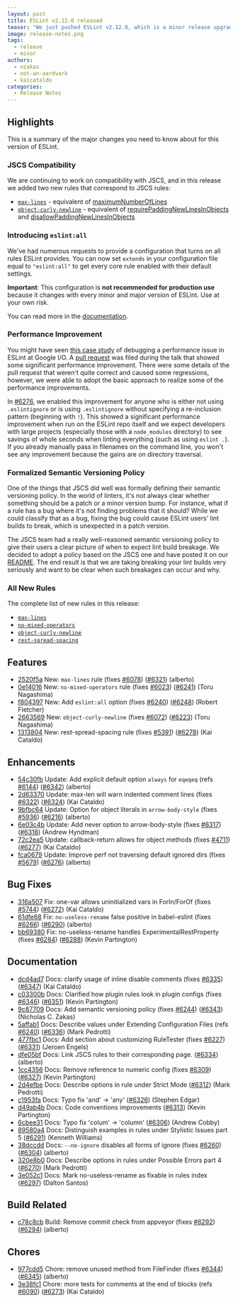 ```yaml
---
layout: post
title: ESLint v2.12.0 released
teaser: "We just pushed ESLint v2.12.0, which is a minor release upgrade of ESLint. This release adds some new features and fixes several bugs found in the previous release."
image: release-notes.png
tags:
  - release
  - minor
authors:
  - nzakas
  - not-an-aardvark
  - kaicataldo
categories:
  - Release Notes
---
```


## Highlights

This is a summary of the major changes you need to know about for this version of ESLint.

### JSCS Compatibility

We are continuing to work on compatibility with JSCS, and in this release we added two new rules that correspond to JSCS rules:

* [`max-lines`](https://eslint.org/docs/rules/max-lines) - equivalent of [maximumNumberOfLines](http://jscs.info/rule/maximumNumberOfLines)
* [`object-curly-newline`](https://eslint.org/docs/rules/object-curly-newline) - equivalent of [requirePaddingNewLinesInObjects](http://jscs.info/rule/requirePaddingNewLinesInObjects) and [disallowPaddingNewLinesInObjects](http://jscs.info/rule/disallowPaddingNewLinesInObjects)

### Introducing `eslint:all`

We've had numerous requests to provide a configuration that turns on all rules ESLint provides. You can now set `extends` in your configuration file equal to `"eslint:all"` to get every core rule enabled with their default settings.

**Important**: This configuration is **not recommended for production use** because it changes with every minor and major version of ESLint. Use at your own risk.

You can read more in the [documentation](https://eslint.org/docs/user-guide/configuring#using-eslintall).

### Performance Improvement

You might have seen [this case study](https://www.youtube.com/watch?v=iMqi55rcR00&feature=youtu.be&t=1770) of debugging a performance issue in ESLint at Google I/O. A [pull request](https://github.com/eslint/eslint/pull/6215) was filed during the talk that showed some significant performance improvement. There were some details of the pull request that weren't quite correct and caused some regressions, however, we were able to adopt the basic approach to realize some of the performance improvements.

In [#6276](https://github.com/eslint/eslint/pull/6276), we enabled this improvement for anyone who is either not using `.eslintignore` or is using `.eslintignore` without specifying a re-inclusion pattern (beginning with `!`). This showed a significant performance improvement when run on the ESLint repo itself and we expect developers with large projects (especially those with a `node_modules` directory) to see savings of whole seconds when linting everything (such as using `eslint .`). If you already manually pass in filenames on the command line, you won't see any improvement because the gains are on directory traversal.

### Formalized Semantic Versioning Policy

One of the things that JSCS did well was formally defining their semantic versioning policy. In the world of linters, it's not always clear whether something should be a patch or a minor version bump. For instance, what if a rule has a bug where it's not finding problems that it should? While we could classify that as a bug, fixing the bug could cause ESLint users' lint builds to break, which is unexpected in a patch version.

The JSCS team had a really well-reasoned semantic versioning policy to give their users a clear picture of when to expect lint build breakage. We decided to adopt a policy based on the JSCS one and have posted it on our [README](https://github.com/eslint/eslint#semantic-versioning-policy). The end result is that we are taking breaking your lint builds very seriously and want to be clear when such breakages can occur and why.

### All New Rules

The complete list of new rules in this release:

* [`max-lines`](https://eslint.org/docs/rules/max-lines)
* [`no-mixed-operators`](https://eslint.org/docs/rules/no-mixed-operators)
* [`object-curly-newline`](https://eslint.org/docs/rules/object-curly-newline)
* [`rest-spread-spacing`](https://eslint.org/docs/rules/rest-spread-spacing)







## Features


* [2520f5a](https://github.com/eslint/eslint/commit/2520f5a) New: `max-lines` rule (fixes [#6078](https://github.com/eslint/eslint/issues/6078)) ([#6321](https://github.com/eslint/eslint/issues/6321)) (alberto)
* [0e14016](https://github.com/eslint/eslint/commit/0e14016) New: `no-mixed-operators` rule (fixes [#6023](https://github.com/eslint/eslint/issues/6023)) ([#6241](https://github.com/eslint/eslint/issues/6241)) (Toru Nagashima)
* [f804397](https://github.com/eslint/eslint/commit/f804397) New: Add `eslint:all` option (fixes [#6240](https://github.com/eslint/eslint/issues/6240)) ([#6248](https://github.com/eslint/eslint/issues/6248)) (Robert Fletcher)
* [2663569](https://github.com/eslint/eslint/commit/2663569) New: `object-curly-newline` (fixes [#6072](https://github.com/eslint/eslint/issues/6072)) ([#6223](https://github.com/eslint/eslint/issues/6223)) (Toru Nagashima)
* [1313804](https://github.com/eslint/eslint/commit/1313804) New: rest-spread-spacing rule (fixes [#5391](https://github.com/eslint/eslint/issues/5391)) ([#6278](https://github.com/eslint/eslint/issues/6278)) (Kai Cataldo)




## Enhancements


* [54c30fb](https://github.com/eslint/eslint/commit/54c30fb) Update: Add explicit default option `always` for `eqeqeq` (refs [#6144](https://github.com/eslint/eslint/issues/6144)) ([#6342](https://github.com/eslint/eslint/issues/6342)) (alberto)
* [2d63370](https://github.com/eslint/eslint/commit/2d63370) Update: max-len will warn indented comment lines (fixes [#6322](https://github.com/eslint/eslint/issues/6322)) ([#6324](https://github.com/eslint/eslint/issues/6324)) (Kai Cataldo)
* [9bfbc64](https://github.com/eslint/eslint/commit/9bfbc64) Update: Option for object literals in `arrow-body-style` (fixes [#5936](https://github.com/eslint/eslint/issues/5936)) ([#6216](https://github.com/eslint/eslint/issues/6216)) (alberto)
* [6e03c4b](https://github.com/eslint/eslint/commit/6e03c4b) Update: Add never option to arrow-body-style (fixes [#6317](https://github.com/eslint/eslint/issues/6317)) ([#6318](https://github.com/eslint/eslint/issues/6318)) (Andrew Hyndman)
* [72c2ea5](https://github.com/eslint/eslint/commit/72c2ea5) Update: callback-return allows for object methods (fixes [#4711](https://github.com/eslint/eslint/issues/4711)) ([#6277](https://github.com/eslint/eslint/issues/6277)) (Kai Cataldo)
* [fca0679](https://github.com/eslint/eslint/commit/fca0679) Update: Improve perf not traversing default ignored dirs (fixes [#5679](https://github.com/eslint/eslint/issues/5679)) ([#6276](https://github.com/eslint/eslint/issues/6276)) (alberto)




## Bug Fixes


* [316a507](https://github.com/eslint/eslint/commit/316a507) Fix: one-var allows uninitialized vars in ForIn/ForOf (fixes [#5744](https://github.com/eslint/eslint/issues/5744)) ([#6272](https://github.com/eslint/eslint/issues/6272)) (Kai Cataldo)
* [61dfe68](https://github.com/eslint/eslint/commit/61dfe68) Fix: `no-useless-rename` false positive in babel-eslint (fixes [#6266](https://github.com/eslint/eslint/issues/6266)) ([#6290](https://github.com/eslint/eslint/issues/6290)) (alberto)
* [bb69380](https://github.com/eslint/eslint/commit/bb69380) Fix: no-useless-rename handles ExperimentalRestProperty (fixes [#6284](https://github.com/eslint/eslint/issues/6284)) ([#6288](https://github.com/eslint/eslint/issues/6288)) (Kevin Partington)




## Documentation


* [dcd4ad7](https://github.com/eslint/eslint/commit/dcd4ad7) Docs: clarify usage of inline disable comments (fixes [#6335](https://github.com/eslint/eslint/issues/6335)) ([#6347](https://github.com/eslint/eslint/issues/6347)) (Kai Cataldo)
* [c03300b](https://github.com/eslint/eslint/commit/c03300b) Docs: Clarified how plugin rules look in plugin configs (fixes [#6346](https://github.com/eslint/eslint/issues/6346)) ([#6351](https://github.com/eslint/eslint/issues/6351)) (Kevin Partington)
* [9c87709](https://github.com/eslint/eslint/commit/9c87709) Docs: Add semantic versioning policy (fixes [#6244](https://github.com/eslint/eslint/issues/6244)) ([#6343](https://github.com/eslint/eslint/issues/6343)) (Nicholas C. Zakas)
* [5affab1](https://github.com/eslint/eslint/commit/5affab1) Docs: Describe values under Extending Configuration Files (refs [#6240](https://github.com/eslint/eslint/issues/6240)) ([#6336](https://github.com/eslint/eslint/issues/6336)) (Mark Pedrotti)
* [477fbc1](https://github.com/eslint/eslint/commit/477fbc1) Docs: Add section about customizing RuleTester (fixes [#6227](https://github.com/eslint/eslint/issues/6227)) ([#6331](https://github.com/eslint/eslint/issues/6331)) (Jeroen Engels)
* [dfe05bf](https://github.com/eslint/eslint/commit/dfe05bf) Docs: Link JSCS rules to their corresponding page. ([#6334](https://github.com/eslint/eslint/issues/6334)) (alberto)
* [1cc4356](https://github.com/eslint/eslint/commit/1cc4356) Docs: Remove reference to numeric config (fixes [#6309](https://github.com/eslint/eslint/issues/6309)) ([#6327](https://github.com/eslint/eslint/issues/6327)) (Kevin Partington)
* [2d4efbe](https://github.com/eslint/eslint/commit/2d4efbe) Docs: Describe options in rule under Strict Mode ([#6312](https://github.com/eslint/eslint/issues/6312)) (Mark Pedrotti)
* [c1953fa](https://github.com/eslint/eslint/commit/c1953fa) Docs: Typo fix 'and' -> 'any' ([#6326](https://github.com/eslint/eslint/issues/6326)) (Stephen Edgar)
* [d49ab4b](https://github.com/eslint/eslint/commit/d49ab4b) Docs: Code conventions improvements ([#6313](https://github.com/eslint/eslint/issues/6313)) (Kevin Partington)
* [6cbee31](https://github.com/eslint/eslint/commit/6cbee31) Docs: Typo fix 'colum' -> 'column' ([#6306](https://github.com/eslint/eslint/issues/6306)) (Andrew Cobby)
* [89580a4](https://github.com/eslint/eslint/commit/89580a4) Docs: Distinguish examples in rules under Stylistic Issues part 5 ([#6291](https://github.com/eslint/eslint/issues/6291)) (Kenneth Williams)
* [38dccdd](https://github.com/eslint/eslint/commit/38dccdd) Docs: `--no-ignore` disables all forms of ignore (fixes [#6260](https://github.com/eslint/eslint/issues/6260)) ([#6304](https://github.com/eslint/eslint/issues/6304)) (alberto)
* [320e8b0](https://github.com/eslint/eslint/commit/320e8b0) Docs: Describe options in rules under Possible Errors part 4 ([#6270](https://github.com/eslint/eslint/issues/6270)) (Mark Pedrotti)
* [3e052c1](https://github.com/eslint/eslint/commit/3e052c1) Docs: Mark no-useless-rename as fixable in rules index ([#6297](https://github.com/eslint/eslint/issues/6297)) (Dalton Santos)






## Build Related


* [c78c8cb](https://github.com/eslint/eslint/commit/c78c8cb) Build: Remove commit check from appveyor (fixes [#6292](https://github.com/eslint/eslint/issues/6292)) ([#6294](https://github.com/eslint/eslint/issues/6294)) (alberto)




## Chores


* [977cdd5](https://github.com/eslint/eslint/commit/977cdd5) Chore: remove unused method from FileFinder (fixes [#6344](https://github.com/eslint/eslint/issues/6344)) ([#6345](https://github.com/eslint/eslint/issues/6345)) (alberto)
* [3e38fc1](https://github.com/eslint/eslint/commit/3e38fc1) Chore: more tests for comments at the end of blocks (refs [#6090](https://github.com/eslint/eslint/issues/6090)) ([#6273](https://github.com/eslint/eslint/issues/6273)) (Kai Cataldo)
